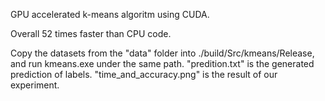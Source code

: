 GPU accelerated k-means algoritm using CUDA.

Overall 52 times faster than CPU code.

Copy the datasets from the "data" folder into ./build/Src/kmeans/Release, and run kmeans.exe under the same path.
"predition.txt" is the generated prediction of labels.
"time_and_accuracy.png" is the result of our experiment.
